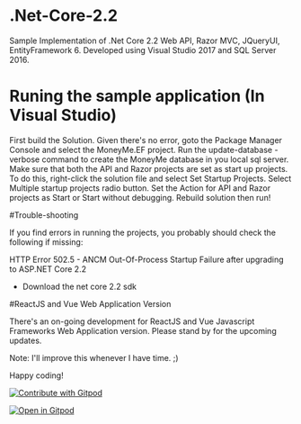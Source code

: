 # .Net-Core-2.2

Sample Implementation of .Net Core 2.2 Web API, Razor MVC, JQueryUI, EntityFramework 6.
Developed using Visual Studio 2017 and SQL Server 2016.

# Runing the sample application (In Visual Studio)
First build the Solution. 
Given there's no error, goto the Package Manager Console and select the MoneyMe.EF project.
Run the update-database -verbose command to create the MoneyMe database in you local sql server.
Make sure that both the API and Razor projects are set as start up projects.
To do this, right-click the solution file and select Set Startup Projects.
Select Multiple startup projects radio button.
Set the Action for API and Razor projects as Start or Start without debugging.
Rebuild solution then run!

#Trouble-shooting

If you find errors in running the projects, you probably should check the following if missing:

HTTP Error 502.5 - ANCM Out-Of-Process Startup Failure after upgrading to ASP.NET Core 2.2
- Download the net core 2.2 sdk



#ReactJS and Vue Web Application Version

There's an on-going development for ReactJS and Vue Javascript Frameworks Web Application version.
Please stand by for the upcoming updates.


Note: I'll improve this whenever I have time. ;)

Happy coding!


<a href="https://gitpod.io/#https://github.com/xmione/.Net-Core-2.2">
  <img
    src="https://img.shields.io/badge/Contribute%20with-Gitpod-908a85?logo=gitpod"
    alt="Contribute with Gitpod"
  />
</a>

[![Open in Gitpod](https://gitpod.io/button/open-in-gitpod.svg)](https://gitpod.io/#https://github.com/xmione/.Net-Core-2.2)
